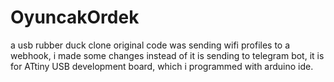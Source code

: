 # OyuncakOrdek
a usb rubber duck clone original code was sending wifi profiles to a webhook, i made some changes instead of it is sending to telegram bot, it is for ATtiny USB development board, which i programmed with arduino ide.
